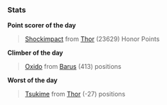 

### Stats

**Point scorer of the day**
>[Shockimpact](/#/character/Thor/1768962) from [Thor](/#/ranking/Thor)  (23629) Honor Points


**Climber of the day**
>[Oxido](/#/character/Barus/694494) from [Barus](/#/ranking/Barus)  (413) positions


**Worst of the day**
>[Tsukime](/#/character/Thor/1899655) from [Thor](/#/ranking/Thor)  (-27) positions


